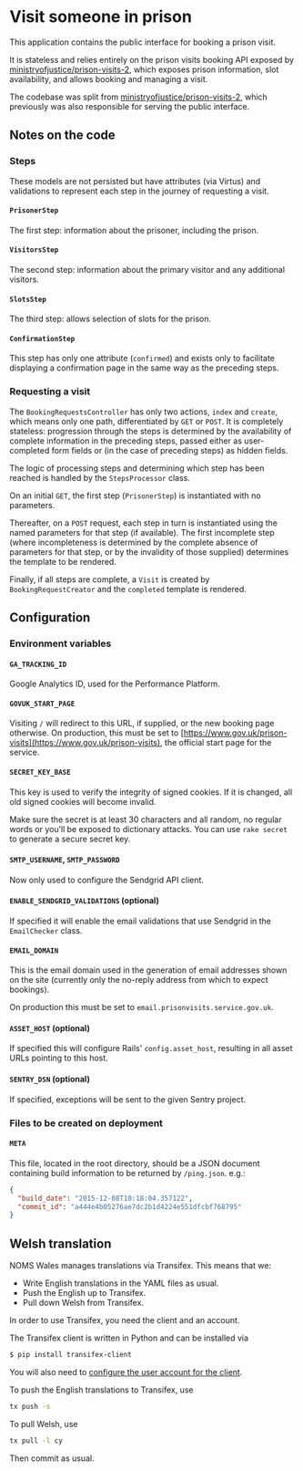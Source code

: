 # Visit someone in prison

This application contains the public interface for booking a prison visit.

It is stateless and relies entirely on the prison visits booking API exposed by [ministryofjustice/prison-visits-2](https://github.com/ministryofjustice/prison-visits-2), which exposes prison information, slot availability, and allows booking and managing a visit.

The codebase was split from [ministryofjustice/prison-visits-2](https://github.com/ministryofjustice/prison-visits-2), which previously was also responsible for serving the public interface.

## Notes on the code

### Steps

These models are not persisted but have attributes (via Virtus) and validations
to represent each step in the journey of requesting a visit.

#### `PrisonerStep`

The first step: information about the prisoner, including the prison.

#### `VisitorsStep`

The second step: information about the primary visitor and any additional
visitors.

#### `SlotsStep`

The third step: allows selection of slots for the prison.

#### `ConfirmationStep`

This step has only one attribute (`confirmed`) and exists only to facilitate
displaying a confirmation page in the same way as the preceding steps.

### Requesting a visit

The `BookingRequestsController` has only two actions, `index` and `create`,
which means only one path, differentiated by `GET` or `POST`. It is completely
stateless: progression through the steps is determined by the availability of
complete information in the preceding steps, passed either as user-completed
form fields or (in the case of preceding steps) as hidden fields.

The logic of processing steps and determining which step has been reached is
handled by the `StepsProcessor` class.

On an initial `GET`, the first step (`PrisonerStep`) is instantiated with no
parameters.

Thereafter, on a `POST` request, each step in turn is instantiated using the
named parameters for that step (if available). The first incomplete step (where
incompleteness is determined by the complete absence of parameters for that
step, or by the invalidity of those supplied) determines the template to be
rendered.

Finally, if all steps are complete, a `Visit` is created by
`BookingRequestCreator` and the `completed` template is rendered.

## Configuration

### Environment variables

#### `GA_TRACKING_ID`

Google Analytics ID, used for the Performance Platform.

#### `GOVUK_START_PAGE`

Visiting `/` will redirect to this URL, if supplied, or the new booking page
otherwise. On production, this must be set to
[https://www.gov.uk/prison-visits](https://www.gov.uk/prison-visits), the
official start page for the service.

#### `SECRET_KEY_BASE`

This key is used to verify the integrity of signed cookies. If it is changed,
all old signed cookies will become invalid.

Make sure the secret is at least 30 characters and all random, no regular words
or you’ll be exposed to dictionary attacks. You can use `rake secret` to
generate a secure secret key.

#### `SMTP_USERNAME`, `SMTP_PASSWORD`

Now only used to configure the Sendgrid API client.

#### `ENABLE_SENDGRID_VALIDATIONS` (optional)

If specified it will enable the email validations that use Sendgrid in the `EmailChecker` class.

#### `EMAIL_DOMAIN`

This is the email domain used in the generation of email addresses shown on the site (currently only the no-reply address from which to expect bookings).

On production this must be set to `email.prisonvisits.service.gov.uk`.

#### `ASSET_HOST` (optional)

If specified this will configure Rails' `config.asset_host`, resulting in all asset URLs pointing to this host.

#### `SENTRY_DSN` (optional)

If specified, exceptions will be sent to the given Sentry project.

### Files to be created on deployment

#### `META`

This file, located in the root directory, should be a JSON document containing
build information to be returned by `/ping.json`. e.g.:

```json
{
  "build_date": "2015-12-08T10:18:04.357122",
  "commit_id": "a444e4b05276ae7dc2b1d4224e551dfcbf768795"
}
```

## Welsh translation

NOMS Wales manages translations via Transifex. This means that we:

* Write English translations in the YAML files as usual.
* Push the English up to Transifex.
* Pull down Welsh from Transifex.

In order to use Transifex, you need the client and an account.

The Transifex client is written in Python and can be installed via

```sh
$ pip install transifex-client
```

You will also need to [configure the user account for the
client](http://docs.transifex.com/client/config/#transifexrc).

To push the English translations to Transifex, use

```sh
tx push -s
```

To pull Welsh, use

```sh
tx pull -l cy
```

Then commit as usual.
